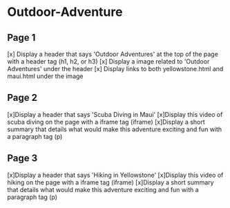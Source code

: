 # Outdoor-Adventure

## Page 1
[x] Display a header that says 'Outdoor Adventures' at the top of the page with a header tag (h1, h2, or h3)
[x] Display a image related to 'Outdoor Adventures' under the header
[x] Display links to both yellowstone.html and maui.html under the image
## Page 2
[x]Display a header that says 'Scuba Diving in Maui'
[x]Display this video of scuba diving on the page with a iframe tag (iframe)
[x]Display a short summary that details what would make this adventure exciting and fun with a paragraph tag (p)

## Page 3
[x]Display a header that says 'Hiking in Yellowstone'
[x]Display this video of hiking on the page with a iframe tag (iframe)
[x]Display a short summary that details what would make this adventure exciting and fun with a paragraph tag (p)